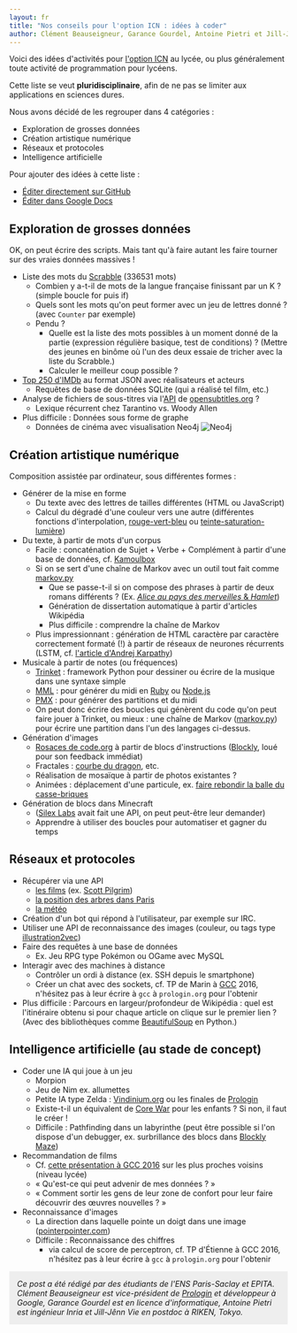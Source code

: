 ```yaml
---
layout: fr
title: "Nos conseils pour l'option ICN : idées à coder"
author: Clément Beauseigneur, Garance Gourdel, Antoine Pietri et Jill-Jênn Vie
---
```


Voici des idées d'activités pour [l'option ICN](/programme-ta-culture/) au lycée, ou plus généralement toute activité de programmation pour lycéens.

Cette liste se veut **pluridisciplinaire**, afin de ne pas se limiter aux applications en sciences dures.

Nous avons décidé de les regrouper dans 4 catégories :

- Exploration de grosses données
- Création artistique numérique
- Réseaux et protocoles
- Intelligence artificielle

Pour ajouter des idées à cette liste :

- [Éditer directement sur GitHub](https://github.com/jilljenn/tryalgo.org/edit/master/fr/_posts/2017-05-08-conseils-option-icn.md)
- [Éditer dans Google Docs](https://docs.google.com/document/d/19-4QwakWPoZ5_X11sca8SswEzCFQ5pQllI2unUIeDqE/edit?usp=sharing)

## Exploration de grosses données

OK, on peut écrire des scripts. Mais tant qu'à faire autant les faire tourner sur des vraies données massives !

- Liste des mots du [Scrabble](http://jill-jenn.net/algo/stage-python/dictionnaires.html) (336531 mots)
    - Combien y a-t-il de mots de la langue française finissant par un K ?  
    (simple boucle for puis if)
    - Quels sont les mots qu'on peut former avec un jeu de lettres donné ?  
    (avec `Counter` par exemple)
    - Pendu ?
        - Quelle est la liste des mots possibles à un moment donné de la partie (expression régulière basique, test de conditions) ? (Mettre des jeunes en binôme où l'un des deux essaie de tricher avec la liste du Scrabble.)
        - Calculer le meilleur coup possible ?
- [Top 250 d'IMDb](http://jill-jenn.net/algo/stage-python/dictionnaires.html) au format JSON avec réalisateurs et acteurs
    - Requêtes de base de données SQLite (qui a réalisé tel film, etc.)
- Analyse de fichiers de sous-titres via l'[API](http://trac.opensubtitles.org/projects/opensubtitles) de [opensubtitles.org](https://www.opensubtitles.org/fr) ?
    - Lexique récurrent chez Tarantino vs. Woody Allen
- Plus difficile : Données sous forme de graphe
    - Données de cinéma avec visualisation Neo4j
![Neo4j](https://raw.githubusercontent.com/neo4j-examples/neo4j-movies-template/master/img/verifyCloudAtlasMovie.png)

## Création artistique numérique

Composition assistée par ordinateur, sous différentes formes :

- Générer de la mise en forme
    - Du texte avec des lettres de tailles différentes (HTML ou JavaScript)
    - Calcul du dégradé d'une couleur vers une autre (différentes fonctions d'interpolation, [rouge-vert-bleu](https://fr.wikipedia.org/wiki/Codage_informatique_des_couleurs) ou [teinte-saturation-lumière](https://fr.wikipedia.org/wiki/Teinte_saturation_lumière))
- Du texte, à partir de mots d'un corpus
    - Facile : concaténation de Sujet + Verbe + Complément à partir d'une base de données, cf. [Kamoulbox](http://kamoulbox.free.fr)
    - Si on se sert d'une chaîne de Markov avec un outil tout fait comme [markov.py](https://github.com/jilljenn/markov.py)
        - Que se passe-t-il si on compose des phrases à partir de deux romans différents ? (Ex. [*Alice au pays des merveilles* & *Hamlet*](http://www.eblong.com/zarf/markov/))
        - Génération de dissertation automatique à partir d'articles Wikipédia
        - Plus difficile : comprendre la chaîne de Markov
    - Plus impressionnant : génération de HTML caractère par caractère correctement formaté (!) à partir de réseaux de neurones récurrents (LSTM, cf. [l'article d'Andrej Karpathy](http://karpathy.github.io/2015/05/21/rnn-effectiveness/))
- Musicale à partir de notes (ou fréquences)
    - [Trinket](https://trinket.io/music) : framework Python pour dessiner ou écrire de la musique dans une syntaxe simple
    - [MML](https://en.wikipedia.org/wiki/Music_Macro_Language) : pour générer du midi en [Ruby](https://gist.github.com/jangler/5892763) ou [Node.js](https://github.com/KatsuomiK/mml2smf)
    - [PMX](http://vie.jill-jenn.net/2017/03/29/transcription-de-partitions-musique-anime/) : pour générer des partitions et du midi
    - On peut donc écrire des boucles qui génèrent du code qu'on peut faire jouer à Trinket, ou mieux : une chaîne de Markov ([markov.py](https://github.com/jilljenn/markov.py)) pour écrire une partition dans l'un des langages ci-dessus.
- Génération d'images
    - [Rosaces de code.org](https://code.org/frozen) à partir de blocs d'instructions ([Blockly](https://blockly-games.appspot.com), loué pour son feedback immédiat)
    - Fractales : [courbe du dragon](http://jill-jenn.net/algo/stage-python/projets.html), etc.
    - Réalisation de mosaïque à partir de photos existantes ?
    - Animées : déplacement d'une particule, ex. [faire rebondir la balle du casse-briques](http://jill-jenn.net/conferences/cassebriques/)
- Génération de blocs dans Minecraft
    - ([Silex Labs](https://www.silexlabs.org) avait fait une API, on peut peut-être leur demander)
    - Apprendre à utiliser des boucles pour automatiser et gagner du temps

## Réseaux et protocoles

- Récupérer via une API
    - [les films](http://www.omdbapi.com) (ex. [Scott Pilgrim](http://www.omdbapi.com/?t=scott+pilgrim))
    - [la position des arbres dans Paris](https://opendata.paris.fr/explore/dataset/les-arbres/)
    - [la météo](http://openweathermap.org/api)
- Création d'un bot qui répond à l'utilisateur, par exemple sur IRC.
- Utiliser une API de reconnaissance des images (couleur, ou tags type [illustration2vec](http://illustration2vec.net))
- Faire des requêtes à une base de données
    - Ex. Jeu RPG type Pokémon ou OGame avec MySQL
- Interagir avec des machines à distance
    - Contrôler un ordi à distance (ex. SSH depuis le smartphone)
    - Créer un chat avec des sockets, cf. TP de Marin à [GCC](http://gcc.prologin.org) 2016, n'hésitez pas à leur écrire à `gcc` à `prologin.org` pour l'obtenir
- Plus difficile : Parcours en largeur/profondeur de Wikipédia : quel est l'itinéraire obtenu si pour chaque article on clique sur le premier lien ? (Avec des bibliothèques comme [BeautifulSoup](https://www.crummy.com/software/BeautifulSoup/) en Python.)

## Intelligence artificielle (au stade de concept)

- Coder une IA qui joue à un jeu
    - Morpion
    - Jeu de Nim ex. allumettes
    - Petite IA type Zelda : [Vindinium.org](http://vindinium.org) ou les finales de [Prologin](https://prologin.org)
    - Existe-t-il un équivalent de [Core War](https://en.wikipedia.org/wiki/Core_War) pour les enfants ? Si non, il faut le créer !
    - Difficile : Pathfinding dans un labyrinthe (peut être possible si l'on dispose d'un debugger, ex. surbrillance des blocs dans [Blockly Maze](https://blockly-games.appspot.com/maze))
- Recommandation de films
    - Cf. [cette présentation à GCC 2016](https://github.com/mangaki/movielens) sur les plus proches voisins (niveau lycée)
    - « Qu'est-ce qui peut advenir de mes données ? »
    - « Comment sortir les gens de leur zone de confort pour leur faire découvrir des œuvres nouvelles ? »
- Reconnaissance d'images
    - La direction dans laquelle pointe un doigt dans une image ([pointerpointer.com](pointerpointer.com))
    - Difficile : Reconnaissance des chiffres
        - via calcul de score de perceptron, cf. TP d'Étienne à GCC 2016, n'hésitez pas à leur écrire à `gcc` à `prologin.org` pour l'obtenir

<p style="font-style: italic; background: #eee; padding: 1em">
Ce post a été rédigé par des étudiants de l'ENS Paris-Saclay et EPITA.<br />
Clément Beauseigneur est vice-président de <a href="https://prologin.org">Prologin</a> et développeur à Google, Garance Gourdel est en licence d'informatique, Antoine Pietri est ingénieur Inria et Jill-Jênn Vie en postdoc à RIKEN, Tokyo.</p>
